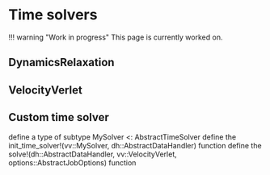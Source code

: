 # Time solvers

!!! warning "Work in progress"
    This page is currently worked on.

## DynamicsRelaxation

## VelocityVerlet

## Custom time solver

define a type of subtype MySolver <: AbstractTimeSolver
define the init_time_solver!(vv::MySolver, dh::AbstractDataHandler) function
define the solve!(dh::AbstractDataHandler, vv::VelocityVerlet, options::AbstractJobOptions) function
